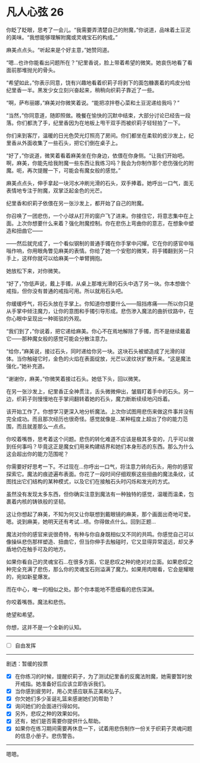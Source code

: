 # 凡人心弦 26

你眨了眨眼，思考了一会儿。“我需要弄清楚自己的附魔，”你说道，品味着土豆泥的美味。“我想能够理解附魔或灵魂宝石的构成。”

麻美点点头。“听起来是个好主意，”她赞同道。

“嗯...也许你能看出问题所在？”纪里香说，脸上带着希望的微笑。她哀伤地看了看面前那堆抛光的骨头。

“希望如此，”你表示同意，饶有兴趣地看着织莉子将剥下的面包糠裹着的鸡皮分给纪里香一半。黑发少女立刻兴奋起来，稍稍向织莉子靠近了一些。

“啊，萨布丽娜，”麻美对你微笑着说。“能把凉拌卷心菜和土豆泥递给我吗？”

“当然，”你同意道，随即照做。晚餐在愉快的沉默中结束，大部分讨论已经告一段落。你们都洗了手，纪里香因为在地板上甩干双手而被织莉子轻轻拍了一下。

你们来到客厅，温暖的日光色荧光灯照亮了房间。你们都坐在柔软的皮沙发上，纪里香从外面收集了一些石头，把它们倒在桌子上。

“好了，”你说道，微笑着看着麻美坐在你身边，依偎在你身侧。“让我们开始吧。啊，麻美，你能先给我附魔一些东西让我练习吗？我会为你制作那个悲伤强化的附魔。呃，再次提醒一下，可能会有魔女般的感觉。”

麻美点点头，伸手拿起一块河水冲刷光滑的石头，双手捧着。她呼出一口气，面无表情地专注于附魔，双掌泛起金色的光芒。

纪里香和织莉子依偎在另一张沙发上，都开始了自己的附魔。

你召唤了一团悲伤，一个小球从打开的窗户飞了进来。你接住它，将意志集中在上面。上次你想要什么来着？强化附魔控制。你在悲伤上弯曲你的意志，在想象中塑造和扭曲它——

——然后就完成了，一个看似钢制的普通手镯在你手掌中闪耀。它在你的感官中嗡嗡作响，你用眼角瞥见麻美的表情。你给了她一个安慰的微笑，将手镯翻到另一只手上，这样你就可以给麻美一个单臂拥抱。

她放松下来，对你微笑。

“好了，”你低声说，戴上手镯，从桌上那堆光滑的石头中选了另一块。你本想做个戒指，但你没有普通的戒指可用。所以就用石头吧。

你缓缓呼气，将石头放在手掌上。你知道你想要什么——阻挡疼痛——所以你只是从手掌中倾注魔力，让你的意图和手镯引导形成。悲伤渗入魔法的曲折纹路中，在你心眼中呈现出一种斑驳的外观。

“我们到了，”你说着，把它递给麻美。你心不在焉地解除了手镯，而不是继续戴着它——那种魔女般的感觉可能会分散注意力。

“给你，”麻美说，接过石头，同时递给你另一块。这块石头被塑造成了光滑的球体。当你触碰它时，金色的火焰在表面绽放，光芒以波纹状扩散开来。“这是魔法强化，”她补充道。

“谢谢你，麻美，”你微笑着接过石头。她低下头，回以微笑。

在另一张沙发上，纪里香正全神贯注，舌头微微伸出，皱眉盯着手中的石头。另一边，织莉子则慢慢地在手掌间翻转着她的石头，魔力断断续续地闪烁着。

该开始工作了。你想学习更深入地分析魔法。上次你试图用悲伤来做这件事并没有完全成功。而且那次经历也很奇怪。感觉就像是...某种程度上超出了你的能力范围，而且就差那么一点点。

你咬着嘴唇，思考着这个问题。悲伤的转化难道不应该是极其多变的，几乎可以做到任何事吗？毕竟这正是魔女们用来构建结界和她们本身形态的东西。那么为什么这会超出你的能力范围呢？

你需要好好思考一下。不过现在...你呼出一口气，将注意力转向石头，用你的感官探索它。魔法的痕迹遍布表面。你花了一段时间仔细观察这些扭曲的魔法条纹，试图找出它们结构的某种模式，以及它们在接触石头时闪烁和发光的方式。

虽然没有发现太多东西，但你确实注意到魔法有一种独特的感觉，温暖而温柔，包裹着内核的铸铁般的坚韧。

这让你想起了麻美，不知为何又让你联想到戴眼镜的麻美，那个画面出奇地可爱。嗯。说到麻美，她明天还有考试...啧。你得做点什么。回到正题...

魔法对你的感官来说很奇特，有种与你自身既相似又不同的共鸣。你感觉自己可以像操纵悲伤那样塑造、扭曲它，但当你伸手去触碰时，它又显得异常遥远，却又矛盾地仍在触手可及的地方。

如果你看自己的灵魂宝石...在很多方面，它是悲叹之种的绝对对立面。如果悲叹之种完全充满了悲伤，那么你的灵魂宝石则溢满了魔力。如果用肉眼看，它会是耀眼的，宛如新星爆发。

而在中心，唯一的相似之处。那个你本能地不愿细看的悲伤深渊。

你咬着嘴唇。魔法和悲伤。

绝望和希望。

你想，这并不是一个全新的认知。

---

- [ ] 自由发挥

---

剧透：暂缓的投票

- [x] 在你练习的时候，提醒织莉子，为了测试纪里香的反魔法附魔，她需要暂时放开戒指。她准备好后应该立即告诉我们。
- [x] 当你感到疲劳时，用心灵感应联系正美和弘子。
- [x] 你欠她们多少圣诞礼篮来感谢她们的帮助？
- [x] 询问她们的会面进行得如何。
- [x] 另外，悲叹之种的效果如何。
- [x] 还有，她们是否需要你提供什么帮助。
- [x] 如果你在练习期间需要再休息一下，试着用悲伤制作一份关于织莉子灵魂问题的信息小册子。悲伤警告。

---

嗯嗯。
